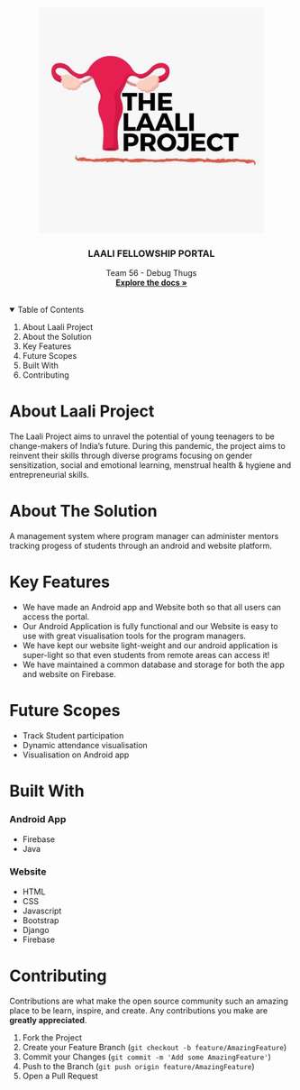 




<br />
<p align="center">
  <a href="https://github.com/othneildrew/Best-README-Template">
    <img src="Website/cfgteam56/cfg/static/cfg/images/Laali_logo.jpg" alt="Logo" width="400" height="400">
  </a>

  <h3 align="center"> LAALI FELLOWSHIP PORTAL </h3>

  <p align="center">
  Team 56 - 
   Debug Thugs
    <br />
    <a href="https://github.com/cfg2india2021/team-56"><strong>Explore the docs »</strong></a>
    <br />
    <br />
   
  </p>
</p>



<!-- TABLE OF CONTENTS -->
<details open="open">
  <summary>Table of Contents</summary>
  <ol>
    <li>About Laali Project
    <li>About the Solution</li>
     <li>Key Features</li>
    <li>Future Scopes</li>
     <li>Built With </li>
   <li>Contributing</li>
  </ol>
</details>


# About Laali Project 
<p>The Laali Project aims to unravel the potential of young teenagers to be change-makers of India’s future. During this pandemic, the project aims to reinvent their skills through diverse programs focusing on gender sensitization, social and emotional learning, menstrual health & hygiene and entrepreneurial skills.</p>
<!-- ABOUT THE PROJECT -->

# About The Solution
<p>A management system where program manager can administer mentors tracking progess of students through an android and website platform.
</p>

# Key Features
* We have made an Android app and Website both so that all users can access the portal.
* Our Android Application is fully functional and our Website is easy to use with great visualisation tools for the program managers.
* We have kept our website light-weight and our android application is super-light so that even students from remote areas can access it!
* We have maintained a common database and storage for both the app and website on Firebase.

# Future Scopes
* Track Student participation
* Dynamic attendance visualisation
* Visualisation on Android app


# Built With
### Android App
* Firebase
* Java
### Website
* HTML
* CSS
* Javascript
* Bootstrap
* Django
* Firebase


<!-- CONTRIBUTING -->
# Contributing

Contributions are what make the open source community such an amazing place to be learn, inspire, and create. Any contributions you make are **greatly appreciated**.

1. Fork the Project
2. Create your Feature Branch (`git checkout -b feature/AmazingFeature`)
3. Commit your Changes (`git commit -m 'Add some AmazingFeature'`)
4. Push to the Branch (`git push origin feature/AmazingFeature`)
5. Open a Pull Request
